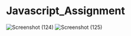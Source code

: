 # Javascript_Assignment

![Screenshot (124)](https://user-images.githubusercontent.com/125570094/225227661-cebb5bec-1193-464d-a99b-ea981ce1907d.png)
![Screenshot (125)](https://user-images.githubusercontent.com/125570094/225227678-6a63bfec-2484-4708-8def-f60e77eda9ee.png)
